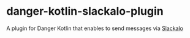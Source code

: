 # danger-kotlin-slackalo-plugin
A plugin for Danger Kotlin that enables to send messages via [Slackalo](https://github.com/gianluz/slackalo)
